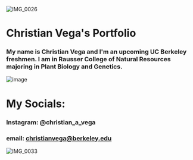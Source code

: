 


![IMG_0026](https://github.com/thduke74/portfolio/assets/141671888/7975fa5d-470b-4b06-95ec-9a580fca821c)



# **Christian Vega's Portfolio**
### My name is Christian Vega and I'm an upcoming UC Berkeley freshmen. I am in Rausser College of Natural Resources majoring in Plant Biology and Genetics. 


 ![image](https://github.com/thduke74/portfolio/assets/141671888/3e7cbd6f-c9f8-4707-888f-47c58e04682c)
# My Socials: 

### Instagram: @christian_a_vega
### email: christianvega@berkeley.edu

![IMG_0033](https://github.com/thduke74/portfolio/assets/141671888/2ccf8003-8eed-4848-89ff-15218386efcd)
